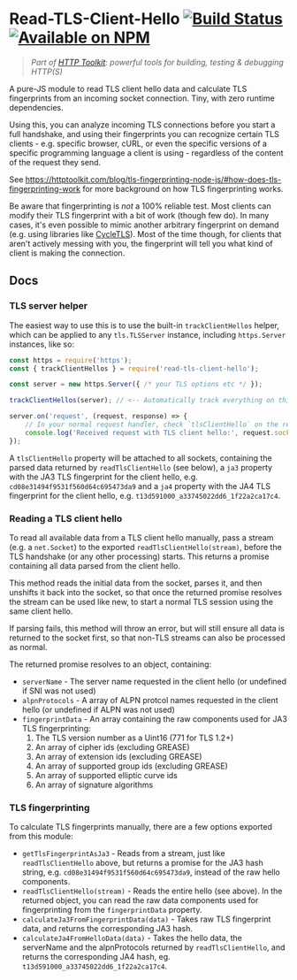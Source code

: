 # Read-TLS-Client-Hello [![Build Status](https://github.com/httptoolkit/read-tls-client-hello/workflows/CI/badge.svg)](https://github.com/httptoolkit/read-tls-client-hello/actions) [![Available on NPM](https://img.shields.io/npm/v/read-tls-client-hello.svg)](https://npmjs.com/package/read-tls-client-hello)

> _Part of [HTTP Toolkit](https://httptoolkit.tech): powerful tools for building, testing & debugging HTTP(S)_

A pure-JS module to read TLS client hello data and calculate TLS fingerprints from an incoming socket connection. Tiny, with zero runtime dependencies.

Using this, you can analyze incoming TLS connections before you start a full handshake, and using their fingerprints you can recognize certain TLS clients - e.g. specific browser, cURL, or even the specific versions of a specific programming language a client is using - regardless of the content of the request they send.

See https://httptoolkit.com/blog/tls-fingerprinting-node-js/#how-does-tls-fingerprinting-work for more background on how TLS fingerprinting works.

Be aware that fingerprinting is _not_ a 100% reliable test. Most clients can modify their TLS fingerprint with a bit of work (though few do). In many cases, it's even possible to mimic another arbitrary fingerprint on demand (e.g. using libraries like [CycleTLS](https://www.npmjs.com/package/cycletls)). Most of the time though, for clients that aren't actively messing with you, the fingerprint will tell you what kind of client is making the connection.

## Docs

### TLS server helper

The easiest way to use this is to use the built-in `trackClientHellos` helper, which can be applied to any `tls.TLSServer` instance, including `https.Server` instances, like so:

```javascript
const https = require('https');
const { trackClientHellos } = require('read-tls-client-hello');

const server = new https.Server({ /* your TLS options etc */ });

trackClientHellos(server); // <-- Automatically track everything on this server

server.on('request', (request, response) => {
    // In your normal request handler, check `tlsClientHello` on the request's socket:
    console.log('Received request with TLS client hello:', request.socket.tlsClientHello);
});
```

A `tlsClientHello` property will be attached to all sockets, containing the parsed data returned by `readTlsClientHello` (see below), a `ja3` property with the JA3 TLS fingerprint for the client hello, e.g. `cd08e31494f9531f560d64c695473da9` and a `ja4` property with the JA4 TLS fingerprint for the client hello, e.g. `t13d591000_a33745022dd6_1f22a2ca17c4`.

### Reading a TLS client hello

To read all available data from a TLS client hello manually, pass a stream (e.g. a `net.Socket`) to the exported `readTlsClientHello(stream)`, before the TLS handshake (or any other processing) starts. This returns a promise containing all data parsed from the client hello.

This method reads the initial data from the socket, parses it, and then unshifts it back into the socket, so that once the returned promise resolves the stream can be used like new, to start a normal TLS session using the same client hello.

If parsing fails, this method will throw an error, but will still ensure all data is returned to the socket first, so that non-TLS streams can also be processed as normal.

The returned promise resolves to an object, containing:

* `serverName` - The server name requested in the client hello (or undefined if SNI was not used)
* `alpnProtocols` - A array of ALPN protcol names requested in the client hello (or undefined if ALPN was not used)
* `fingerprintData` - An array containing the raw components used for JA3 TLS fingerprinting:
    1. The TLS version number as a Uint16 (771 for TLS 1.2+)
    2. An array of cipher ids (excluding GREASE)
    3. An array of extension ids (excluding GREASE)
    4. An array of supported group ids (excluding GREASE)
    5. An array of supported elliptic curve ids
    6. An array of signature algorithms

### TLS fingerprinting

To calculate TLS fingerprints manually, there are a few options exported from this module:

* `getTlsFingerprintAsJa3` - Reads from a stream, just like `readTlsClientHello` above, but returns a promise for the JA3 hash string, e.g. `cd08e31494f9531f560d64c695473da9`, instead of the raw hello components.
* `readTlsClientHello(stream)` - Reads the entire hello (see above). In the returned object, you can read the raw data components used for fingerprinting from the `fingerprintData` property.
* `calculateJa3FromFingerprintData(data)` - Takes raw TLS fingerprint data, and returns the corresponding JA3 hash.
* `calculateJa4FromHelloData(data)` - Takes the hello data, the serverName and the alpnProtocols returned by `readTlsClientHello`, and returns the corresponding JA4 hash, eg. `t13d591000_a33745022dd6_1f22a2ca17c4`.